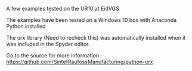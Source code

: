 
A few examples tested on the UR10 at EidVGS

The examples have been tested on a Windows 10 box with Anaconda Python installed

The urx library (Need to recheck this) was automatically installed when it was included in the Spyder editor.

Go to the source for more information
https://github.com/SintefRaufossManufacturing/python-urx
